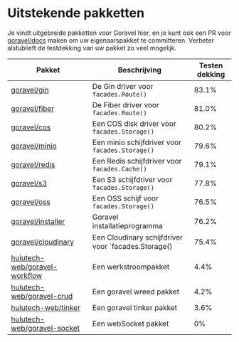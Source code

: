 # Uitstekende pakketten

Je vindt uitgebreide pakketten voor Goravel hier, en je kunt ook een PR voor [goravel/docs](https://github.com/goravel/docs) maken om uw eigenaarspakket te committeren. Verbeter alstublieft de testdekking van uw pakket zo veel mogelijk.

| Pakket                                                                            | Beschrijving                                                                            | Testen dekking        |
| --------------------------------------------------------------------------------- | --------------------------------------------------------------------------------------- | --------------------- |
| [goravel/gin](https://github.com/goravel/gin)                                     | De Gin driver voor `facades.Route()`                                                    | 83.1% |
| [goravel/fiber](https://github.com/goravel/fiber)                                 | De Fiber driver voor `facades.Route()`                                                  | 81.0% |
| [goravel/cos](https://github.com/goravel/cos)                                     | Een COS disk driver voor `facades.Storage()`                                            | 80.2% |
| [goravel/minio](https://github.com/goravel/minio)                                 | Een minio schijfdriver voor `facades.Storage()`                                         | 79.6% |
| [goravel/redis](https://github.com/goravel/redis)                                 | Een Redis schijfdriver voor `facades.Cache()`                                           | 79.1% |
| [goravel/s3](https://github.com/goravel/s3)                                       | Een S3 schijfdriver voor `facades.Storage()`                                            | 77.8% |
| [goravel/oss](https://github.com/goravel/oss)                                     | Een OSS schijf voor `facades.Storage()`                                                 | 76.5% |
| [goravel/installer](https://github.com/goravel/installer)                         | Goravel installatieprogramma                                                            | 76.2% |
| [goravel/cloudinary](https://github.com/goravel/cloudinary)                       | Een Cloudinary schijfdriver voor \`facades.Storage() | 75.4% |
| [hulutech-web/goravel-workflow](https://github.com/hulutech-web/goravel-workflow) | Een werkstroompakket                                                                    | 4.4%  |
| [hulutech-web/goravel-crud](https://github.com/hulutech-web/goravel-crud)         | Een goravel wreed pakket                                                                | 4.2%  |
| [hulutech-web/tinker](https://github.com/hulutech-web/tinker)                     | Een goravel tinker pakket                                                               | 3.6%  |
| [hulutech-web/goravel-socket](https://github.com/hulutech-web/goravel-socket)     | Een webSocket pakket                                                                    | 0%                    |
